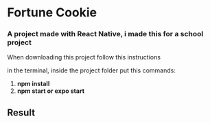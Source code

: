 # Fortune Cookie

<h3>A project made with React Native, i made this for a school project</h3>


When downloading this project follow this instructions

in the terminal, inside the project folder put this commands:

<ol>
  <li><strong>npm install</strong></li>
  <li><strong>npm start or expo start</strong></li>
</ol>

<h2>Result</h2>